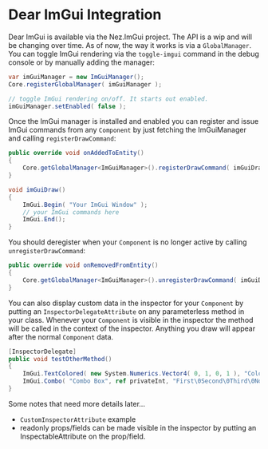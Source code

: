 Dear ImGui Integration
==========
Dear ImGui is available via the Nez.ImGui project. The API is a wip and will be changing over time. As of now, the way it works is via a `GlobalManager`. You can toggle ImGui rendering via the `toggle-imgui` command in the debug console or by manually adding the manager:

```csharp
var imGuiManager = new ImGuiManager();
Core.registerGlobalManager( imGuiManager );

// toggle ImGui rendering on/off. It starts out enabled.
imGuiManager.setEnabled( false );
```

Once the ImGui manager is installed and enabled you can register and issue ImGui commands from any `Component` by just fetching the ImGuiManager and calling `registerDrawCommand`:

```csharp
public override void onAddedToEntity()
{
    Core.getGlobalManager<ImGuiManager>().registerDrawCommand( imGuiDraw );
}

void imGuiDraw()
{
    ImGui.Begin( "Your ImGui Window" );
    // your ImGui commands here
    ImGui.End();
}
```

You should deregister when your `Component` is no longer active by calling `unregisterDrawCommand`:

```csharp
public override void onRemovedFromEntity()
{
    Core.getGlobalManager<ImGuiManager>().unregisterDrawCommand( imGuiDraw );
}
```

You can also display custom data in the inspector for your `Component` by putting an `InspectorDelegateAttribute` on any parameterless method in your class. Whenever your `Component` is visible in the inspector the method will be called in the context of the inspector. Anything you draw will appear after the normal `Component` data.

```csharp
[InspectorDelegate]
public void testOtherMethod()
{
    ImGui.TextColored( new System.Numerics.Vector4( 0, 1, 0, 1 ), "Colored text..." );
    ImGui.Combo( "Combo Box", ref privateInt, "First\0Second\0Third\0No Way\0Fifth Option" );
}
```


Some notes that need more details later...
- `CustomInspectorAttribute` example
- readonly props/fields can be made visible in the inspector by putting an InspectableAttribute on the prop/field.